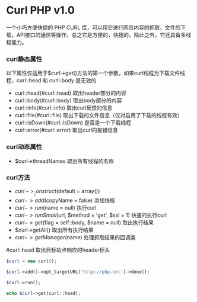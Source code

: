 # Curl PHP v1.0
一个小巧方便快捷的 PHP CURL 库，可以用它进行网页内容的抓取，文件的下载，API接口的通信等操作，总之它是方便的，快捷的。除此之外，它还具备多线程能力。

### curl静态属性
以下属性仅适用于$curl->get()方法的第一个参数，如果curl线程为下载文件线程，curl::head 和 curl::body 是无效的
- curl::head(#curl::head)  取出header部分的内容
- curl::body(#curl::body)  取出body部分的内容
- curl::info(#curl::info)  取出curl反馈的信息
- curl::file(#curl::file)  取出下载的文件信息（仅对启用了下载的线程有效）
- curl::isDown(#curl::isDown)  是否是一个下载线程
- curl::error(#curl::error)   取出curl的报错信息

### curl动态属性
- $curl->threadNames  取出所有线程的名称

### curl方法
- $curl->__construct($default = array())
- $curl->add($copyName = false) 添加线程
- $curl->run($name = null) 执行curl
- $curl->runSmall($url, $method = 'get', $ssl = 1) 快速的执行curl
- $curl->get($flag = self::body, $name = null) 取出执行结果
- $curl->getAll() 取出所有执行结果
- $curl->getManager($name) 处理抓取结果的回调类


#curl::head
取出目标站点响应的header标头
```php
$curl = new curl();

$curl->add()->opt_targetURL('http://php.net')->done();

$curl->run();

echo $curl->get(curl::head);
```
